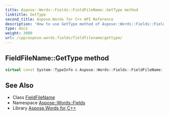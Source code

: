 ```yaml
---
title: Aspose::Words::Fields::FieldFileName::GetType method
linktitle: GetType
second_title: Aspose.Words for C++ API Reference
description: 'How to use GetType method of Aspose::Words::Fields::FieldFileName class in C++.'
type: docs
weight: 3000
url: /cpp/aspose.words.fields/fieldfilename/gettype/
---
```

## FieldFileName::GetType method




```cpp
virtual const System::TypeInfo & Aspose::Words::Fields::FieldFileName::GetType() const override
```

## See Also

* Class [FieldFileName](../)
* Namespace [Aspose::Words::Fields](../../)
* Library [Aspose.Words for C++](../../../)
